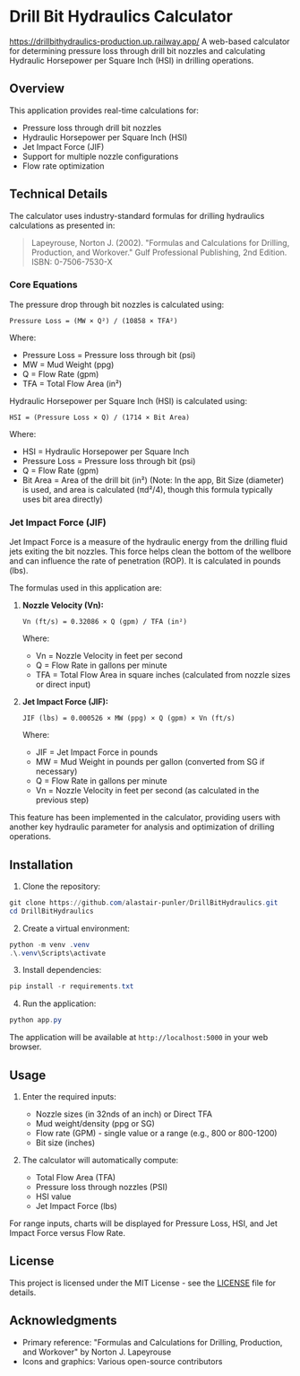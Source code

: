 ﻿# Drill Bit Hydraulics Calculator
https://drillbithydraulics-production.up.railway.app/
A web-based calculator for determining pressure loss through drill bit nozzles and calculating Hydraulic Horsepower per Square Inch (HSI) in drilling operations.

## Overview

This application provides real-time calculations for:
- Pressure loss through drill bit nozzles
- Hydraulic Horsepower per Square Inch (HSI)
- Jet Impact Force (JIF)
- Support for multiple nozzle configurations
- Flow rate optimization


## Technical Details

The calculator uses industry-standard formulas for drilling hydraulics calculations as presented in:

> Lapeyrouse, Norton J. (2002). "Formulas and Calculations for Drilling, Production, and Workover." Gulf Professional Publishing, 2nd Edition. ISBN: 0-7506-7530-X

### Core Equations

The pressure drop through bit nozzles is calculated using:

```
Pressure Loss = (MW × Q²) / (10858 × TFA²)
```

Where:
- Pressure Loss = Pressure loss through bit (psi)
- MW = Mud Weight (ppg)
- Q = Flow Rate (gpm)
- TFA = Total Flow Area (in²)

Hydraulic Horsepower per Square Inch (HSI) is calculated using:

```
HSI = (Pressure Loss × Q) / (1714 × Bit Area)
```

Where:
- HSI = Hydraulic Horsepower per Square Inch
- Pressure Loss = Pressure loss through bit (psi)
- Q = Flow Rate (gpm)
- Bit Area = Area of the drill bit (in²) (Note: In the app, Bit Size (diameter) is used, and area is calculated (πd²/4), though this formula typically uses bit area directly)

### Jet Impact Force (JIF)

Jet Impact Force is a measure of the hydraulic energy from the drilling fluid jets exiting the bit nozzles. This force helps clean the bottom of the wellbore and can influence the rate of penetration (ROP). It is calculated in pounds (lbs).

The formulas used in this application are:

1.  **Nozzle Velocity (Vn):**
    ```
    Vn (ft/s) = 0.32086 × Q (gpm) / TFA (in²)
    ```
    Where:
    - Vn = Nozzle Velocity in feet per second
    - Q = Flow Rate in gallons per minute
    - TFA = Total Flow Area in square inches (calculated from nozzle sizes or direct input)

2.  **Jet Impact Force (JIF):**
    ```
    JIF (lbs) = 0.000526 × MW (ppg) × Q (gpm) × Vn (ft/s)
    ```
    Where:
    - JIF = Jet Impact Force in pounds
    - MW = Mud Weight in pounds per gallon (converted from SG if necessary)
    - Q = Flow Rate in gallons per minute
    - Vn = Nozzle Velocity in feet per second (as calculated in the previous step)

This feature has been implemented in the calculator, providing users with another key hydraulic parameter for analysis and optimization of drilling operations.

## Installation

1. Clone the repository:
```powershell
git clone https://github.com/alastair-punler/DrillBitHydraulics.git
cd DrillBitHydraulics
```

2. Create a virtual environment:
```powershell
python -m venv .venv
.\.venv\Scripts\activate
```

3. Install dependencies:
```powershell
pip install -r requirements.txt
```

4. Run the application:
```powershell
python app.py
```

The application will be available at `http://localhost:5000` in your web browser.

## Usage

1. Enter the required inputs:
   - Nozzle sizes (in 32nds of an inch) or Direct TFA
   - Mud weight/density (ppg or SG)
   - Flow rate (GPM) - single value or a range (e.g., 800 or 800-1200)
   - Bit size (inches)

2. The calculator will automatically compute:
   - Total Flow Area (TFA)
   - Pressure loss through nozzles (PSI)
   - HSI value
   - Jet Impact Force (lbs)

For range inputs, charts will be displayed for Pressure Loss, HSI, and Jet Impact Force versus Flow Rate.

## License

This project is licensed under the MIT License - see the [LICENSE](LICENSE) file for details.

## Acknowledgments

- Primary reference: "Formulas and Calculations for Drilling, Production, and Workover" by Norton J. Lapeyrouse
- Icons and graphics: Various open-source contributors
